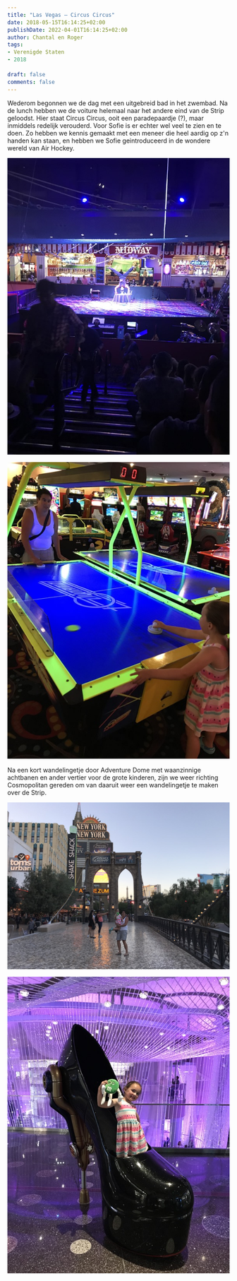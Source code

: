 ```yaml
---
title: "Las Vegas – Circus Circus"
date: 2018-05-15T16:14:25+02:00
publishDate: 2022-04-01T16:14:25+02:00
author: Chantal en Roger
tags:
- Verenigde Staten
- 2018

draft: false
comments: false
---
```


Wederom begonnen we de dag met een uitgebreid bad in het zwembad. Na de lunch hebben we de voiture helemaal naar het andere eind van de Strip geloodst. Hier staat Circus Circus, ooit een paradepaardje (?), maar inmiddels redelijk verouderd. Voor Sofie is er echter wel veel te zien en te doen. Zo hebben we kennis gemaakt met een meneer die heel aardig op z'n handen kan staan, en hebben we Sofie geintroduceerd in de wondere wereld van Air Hockey.

![Las Vegas](./images/IMG_5224[4].jpg)

![Las Vegas](./images/IMG_4103[4].jpg)

Na een kort wandelingetje door Adventure Dome met waanzinnige achtbanen en ander vertier voor de grote kinderen, zijn we weer richting Cosmopolitan gereden om van daaruit weer een wandelingetje te maken over de Strip.

![Las Vegas](./images/IMG_4123[4].jpg)

![Las Vegas](./images/IMG_4128[4].jpg)
